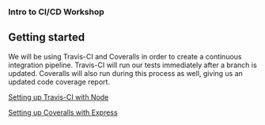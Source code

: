 ### Intro to CI/CD Workshop

## Getting started
We will be using Travis-CI and Coveralls in order to create a continuous integration pipeline. Travis-CI will run our tests immediately after a branch is updated. Coveralls will also run during this process as well, giving us an updated code coverage report.

[Setting up Travis-CI with Node](https://docs.travis-ci.com/user/languages/javascript-with-nodejs/)

[Setting up Coveralls with Express](https://github.com/istanbuljs/nyc/blob/master/docs/setup-coveralls.md)
